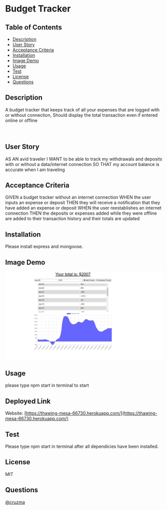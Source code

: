 # Budget Tracker
  
  

  ## Table of Contents
  - [Description](#description)
  - [User Story](#User&#32Story)
  - [Acceptance Criteria](#Acceptance&#32Criteria)
  - [Installation](#installation)
  - [Image Demo](Image#32Demo)
  - [Usage](#usage)
  - [Test](#test)
  - [License](#license)
  - [Questions](#questions)

  ## Description
  A budget tracker that keeps track of all your expenses that are logged with or without connection, Should display the total transaction even if entered online or offline<br/>
  <br/>
  <br/>
  ## User Story
  AS AN avid traveler
  I WANT to be able to track my withdrawals and deposits with or without a data/internet connection
  SO THAT my account balance is accurate when I am traveling 

  ## Acceptance Criteria

  GIVEN a budget tracker without an internet connection
  WHEN the user inputs an expense or deposit
  THEN they will receive a notification that they have added an expense or deposit
  WHEN the user reestablishes an internet connection
  THEN the deposits or expenses added while they were offline are added to their transaction history and their totals are updated

  ## Installation
  Please install express and mongoose.

  ## Image Demo
  
  ![Budget Demo](./public/images/budgetTracker.JPG)

  ## Usage

  please type npm start in terminal to start
  
  ## Deployed Link
  
  Website: [https://thawing-mesa-66730.herokuapp.com/](https://thawing-mesa-66730.herokuapp.com/)

  ## Test
  Please type npm start in terminal after all dependicies have been installed.

  ## License
  MIT

  ## Questions
  [@cruzma](https://github.com/cruzma)</br>
